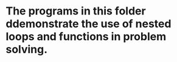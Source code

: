 # The programs in this folder ddemonstrate the use of nested loops and functions in problem solving.
